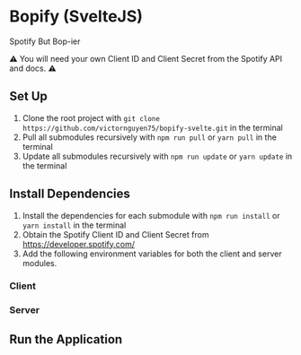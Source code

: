 # Bopify (SvelteJS)

Spotify But Bop-ier

⚠️ You will need your own Client ID and Client Secret from the Spotify API and docs. ⚠️

## Set Up

1. Clone the root project with `git clone https://github.com/victornguyen75/bopify-svelte.git` in the terminal
2. Pull all submodules recursively with `npm run pull` or `yarn pull` in the terminal
3. Update all submodules recursively with `npm run update` or `yarn update` in the terminal

## Install Dependencies

1. Install the dependencies for each submodule with `npm run install` or `yarn install` in the terminal
2. Obtain the Spotify Client ID and Client Secret from https://developer.spotify.com/
3. Add the following environment variables for both the client and server modules.

### Client

### Server

## Run the Application
